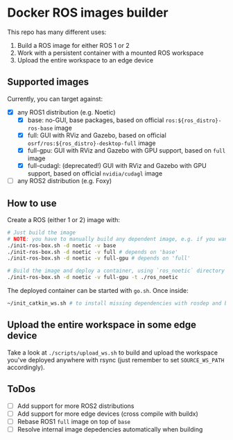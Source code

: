 # Docker ROS images builder

This repo has many different uses:
1. Build a ROS image for either ROS 1 or 2
2. Work with a persistent container with a mounted ROS workspace
3. Upload the entire workspace to an edge device

## Supported images

Currently, you can target against:
- [x] any ROS1 distribution (e.g. Noetic)
    - [x] base: no-GUI, base packages, based on official `ros:${ros_distro}-ros-base` image
    - [x] full: GUI with RViz and Gazebo, based on official `osrf/ros:${ros_distro}-desktop-full` image
    - [x] full-gpu: GUI with RViz and Gazebo with GPU support, based on `full` image
    - [x] full-cudagl: (deprecated!) GUI with RViz and Gazebo with GPU support, based on official `nvidia/cudagl` image
- [ ] any ROS2 distribution (e.g. Foxy)

## How to use
Create a ROS (either 1 or 2) image with:
```bash
# Just build the image
# NOTE: you have to manually build any dependent image, e.g. if you want full-gpu:
./init-ros-box.sh -d noetic -v base
./init-ros-box.sh -d noetic -v full # depends on 'base'
./init-ros-box.sh -d noetic -v full-gpu # depends on 'full'

# Build the image and deploy a container, using `ros_noetic` directory as your workspace
./init-ros-box.sh -d noetic -v full-gpu -t ./ros_noetic
```

The deployed container can be started with `go.sh`. Once inside:
```bash
~/init_catkin_ws.sh # to install missing dependencies with rosdep and build your workspace
```

## Upload the entire workspace in some edge device

Take a look at `./scripts/upload_ws.sh` to build and upload the workspace you've deployed anywhere with rsync (just remember to set `SOURCE_WS_PATH` accordingly).

## ToDos
- [ ] Add support for more ROS2 distributions
- [ ] Add support for more edge devices (cross compile with buildx)
- [ ] Rebase ROS1 `full` image on top of `base`
- [ ] Resolve internal image depedencies automatically when building
